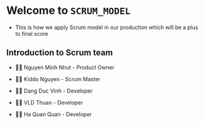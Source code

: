 # Welcome to `SCRUM_MODEL` 
- This is how we apply Scrum model in our production which will be a plus to final score

## Introduction to Scrum team

- :man_in_tuxedo: Nguyen Minh Nhut - Product Owner

- :man_teacher: Kiddo Nguyen - Scrum Master

- :man_technologist: Dang Duc Vinh - Developer
- :man_technologist: VLD Thuan - Developer
- :man_technologist: Ha Quan Quan - Developer